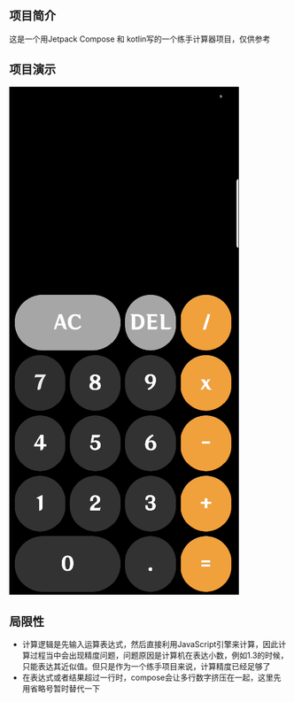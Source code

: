 ## 项目简介 

这是一个用Jetpack Compose 和 kotlin写的一个练手计算器项目，仅供参考

## 项目演示

![演示效果](https://github.com/Akiyama-sama/Calculator-Kotlin/blob/480562edefd444ab77d2a0d5fd79c32bde337822/app/asset/show.gif?raw=true)

## 局限性

- 计算逻辑是先输入运算表达式，然后直接利用JavaScript引擎来计算，因此计算过程当中会出现精度问题，问题原因是计算机在表达小数，例如1.3的时候，只能表达其近似值。但只是作为一个练手项目来说，计算精度已经足够了
- 在表达式或者结果超过一行时，compose会让多行数字挤压在一起，这里先用省略号暂时替代一下
